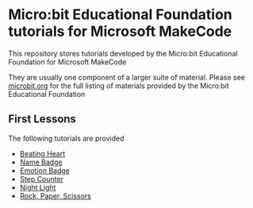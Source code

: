# Micro:bit Educational Foundation tutorials for Microsoft MakeCode

This repository stores tutorials developed by the Micro:bit Educational Foundation for Microsoft MakeCode

They are usually one component of a larger suite of material. Please see [microbit.org](microbit.org) for the full listing of materials provided by the Micro:bit Educational Foundation

## First Lessons

The following tutorials are provided

 * [Beating Heart](https://makecode.microbit.org/#tutorial:github:microbit-foundation/makecode-tutorials/first-lessons/beating-heart)
 * [Name Badge](https://makecode.microbit.org/#tutorial:github:microbit-foundation/makecode-tutorials/first-lessons/name-badge)
 * [Emotion Badge](https://makecode.microbit.org/#tutorial:github:microbit-foundation/makecode-tutorials/first-lessons/emotion-badge)
 * [Step Counter](https://makecode.microbit.org/#tutorial:github:microbit-foundation/makecode-tutorials/first-lessons/step-counter)
 * [Night Light](https://makecode.microbit.org/#tutorial:github:microbit-foundation/makecode-tutorials/first-lessons/night-light)
 * [Rock, Paper, Scissors](https://makecode.microbit.org/#tutorial:github:microbit-foundation/makecode-tutorials/first-lessons/rock-paper-scissors)
